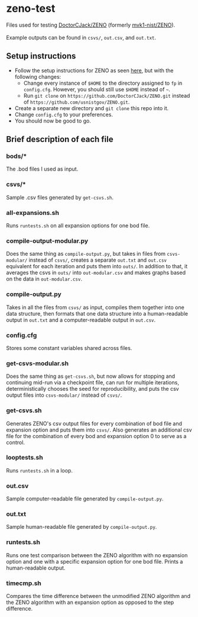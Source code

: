# zeno-test
Files used for testing [DoctorCJack/ZENO](https://github.com/DoctorCJack/ZENO) (formerly [mvk1-nist/ZENO](https://github.com/mvk1-nist/ZENO)).<br><br>
Example outputs can be found in `csvs/`, `out.csv`, and `out.txt`.

## Setup instructions

- Follow the setup instructions for ZENO as seen [here](https://zeno.nist.gov/Compilation.html), but with the following changes:
  - Change every instance of `$HOME` to the directory assigned to `fp` in `config.cfg`. However, you should still use `$HOME` instead of `~`.
  - Run `git clone` on `https://github.com/DoctorCJack/ZENO.git` instead of `https://github.com/usnistgov/ZENO.git`.
- Create a separate new directory and `git clone` this repo into it.
- Change `config.cfg` to your preferences.
- You should now be good to go.

## Brief description of each file

### bods/*
The .bod files I used as input.

### csvs/*
Sample .csv files generated by `get-csvs.sh`.

### all-expansions.sh
Runs `runtests.sh` on all expansion options for one bod file.

### compile-output-modular.py
Does the same thing as `compile-output.py`, but takes in files from `csvs-modular/` instead of `csvs/`, creates a separate `out.txt` and `out.csv` equivalent for each iteration and puts them into `outs/`. In addition to that, it averages the csvs in `outs/` into `out-modular.csv` and makes graphs based on the data in `out-modular.csv`.

### compile-output.py
Takes in all the files from `csvs/` as input, compiles them together into one data structure, then formats that one data structure into a human-readable output in `out.txt` and a computer-readable output in `out.csv`.

### config.cfg
Stores some constant variables shared across files.

### get-csvs-modular.sh
Does the same thing as `get-csvs.sh`, but now allows for stopping and continuing mid-run via a checkpoint file, can run for multiple iterations, deterministically chooses the seed for reproducibility, and puts the csv output files into `csvs-modular/` instead of `csvs/`.

### get-csvs.sh
Generates ZENO's csv output files for every combination of bod file and expansion option and puts them into `csvs/`. Also generates an additional csv file for the combination of every bod and expansion option 0 to serve as a control.

### looptests.sh
Runs `runtests.sh` in a loop.

### out.csv
Sample computer-readable file generated by `compile-output.py`.

### out.txt
Sample human-readable file generated by `compile-output.py`.

### runtests.sh
Runs one test comparison between the ZENO algorithm with no expansion option and one with a specific expansion option for one bod file. Prints a human-readable output.

### timecmp.sh
Compares the time difference between the unmodified ZENO algorithm and the ZENO algorithm with an expansion option as opposed to the step difference.
